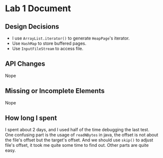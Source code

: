 # Lab 1 Document
## Design Decisions
* I use `ArrayList.iterator()` to generate `HeapPage`'s iterator.
* Use `HashMap` to store buffered pages.
* Use `InputFileStream` to access file.

## API Changes
Nope

## Missing or Incomplete Elements
Nope

## How long I spent
I spent about 2 days, and I used half of the time debugging the last test.
One confusing part is the usage of `readNBytes` in java, the offset is not about the file's offset
but the target's offset. And we should use `skip()` to adjust file's offset, it took me quite some time
to find out. Other parts are quite easy.

